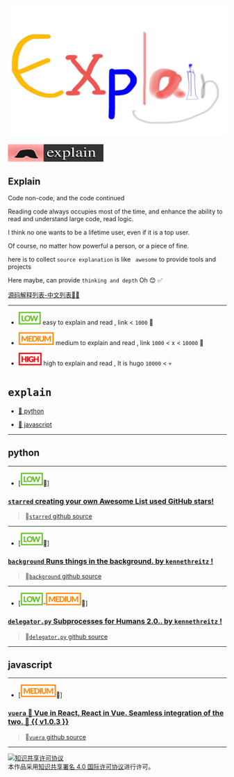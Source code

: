 ![Explain](./explain.jpg)

[![explain](./minilogo.svg)](https://github.com/chinanf-boy/Source-Explain)

## Explain 

Code non-code, and the code continued

Reading code always occupies most of the time, and enhance the ability to read and understand large code, read logic.

I think no one wants to be a lifetime user, even if it is a top user.

Of course, no matter how powerful a person, or a piece of fine.

here is to collect `` source explanation `` is like `` awesome`` to provide tools and projects

Here maybe, can provide `` thinking and depth `` Oh 😊 ✅ </s>

[源码解释列表-中文列表📖📖](./README.zh.md)

---

- ![Low](low.svg) easy to explain and read , link < ` 1000 ` 🐶

- ![Medium](./medium.svg) medium to explain and read , link `1000` < x < ` 10000 ` 💪

- ![High](./high.svg) high to explain and read , It is hugo `10000` < 💀


# ``explain``

- [📖 python](#python)

- [📖 javascript](#javascript)

---

## python

---

- [![Low](low.svg)📖] 

### [`starred` creating your own Awesome List used GitHub stars! ](https://github.com/chinanf-boy/explain-starred)

>  🔗[`starred` github source](https://github.com/maguowei/starred)

---

 - [![Low](low.svg)📖] 
 
 ### [`background` Runs things in the background. by `kennethreitz` !](https://github.com/chinanf-boy/explain-background)

> 🔗[`background` github source](https://github.com/kennethreitz/background)

---

 - [![Low](low.svg)-![medium](medium.svg)📖] 
 
 ### [`delegator.py` Subprocesses for Humans 2.0.. by `kennethreitz` !](https://github.com/chinanf-boy/explain-delegator-py)

> 🔗[`delegator.py` github source](https://github.com/kennethreitz/delegator.py)



---

## javascript

---

- [![medium](medium.svg)📖] 

### [`vuera` 👀 Vue in React, React in Vue. Seamless integration of the two. 👯 {{ v1.0.3 }}](https://github.com/chinanf-boy/explain-vuera)

> 🔗[`vuera` github source](https://github.com/akxcv/vuera)

---

<a rel="license" href="http://creativecommons.org/licenses/by/4.0/"><img alt="知识共享许可协议" style="border-width:0" src="https://i.creativecommons.org/l/by/4.0/88x31.png" /></a><br />本作品采用<a rel="license" href="http://creativecommons.org/licenses/by/4.0/">知识共享署名 4.0 国际许可协议</a>进行许可。

